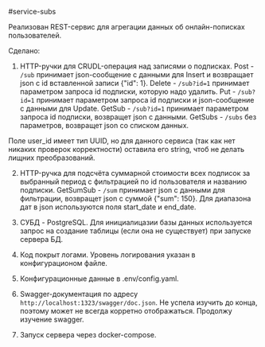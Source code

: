 #service-subs

Реализован REST-сервис для агрегации данных об онлайн-пописках пользователей.

Сделано:

1. HTTP-ручки для CRUDL-операция над записями о подписках.
  Post - `/sub` принимает json-сообщение с данными для Insert и возвращает json с id вставленной записи {"id": 1}.
  Delete - `/sub?id=1` принимает параметром запроса id подписки, которую надо удалить.
  Put - `/sub?id=1` принимает параметром запроса id подписки и json-сообщение с данными для Update.
  GetSub - `/sub?id=1` принимает параметром запроса id подписки, возвращет json с данными.
  GetSubs - `/subs` без параметров, возвращет json со списком данных.

  Поле user_id имеет тип UUID, но для данного сервиса (так как нет никаких проверок корректности) оставила его string, чтоб не делать лищних преобразований.

2. HTTP-ручка для подсчёта суммарной стоимости всех подписок за выбранный период с фильтрацией по id пользователя и названию подписки.
  GetSumSub - `/sum` принимает json с данными для фильтрации, возвращет json с суммой {"sum": 150}. Для диапазона дат в json используются поля start_date и end_date.

3. СУБД - PostgreSQL. Для инициалицазии базы данных используется запрос на создание таблицы (если она не существует) при запуске сервера БД.

4. Код покрыт логами. Уровень логирования указан в конфигурационом файле.

5. Конфигурационные данные в .env/config.yaml.

6. Swagger-документация по адресу `http://localhost:1323/swagger/doc.json`. Не успела изучить до конца, поэтому может не всегда корретно отображаться. Продолжу изучение swagger.

7. Запуск сервера через docker-compose.